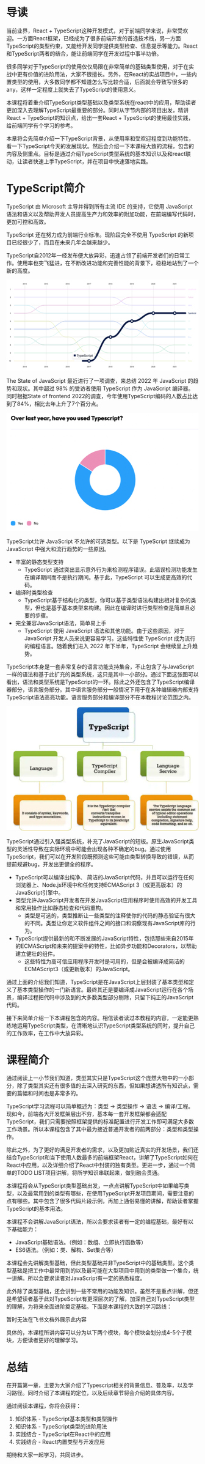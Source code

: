 # 导读

当前业界，React + TypeScript这种开发模式，对于前端同学来说，非常受欢迎。一方面React框架，已经成为了很多前端开发的首选技术栈，另一方面TypeScript的类型约束，又能给开发同学提供类型检查、信息提示等能力。React和TypeScript两者的结合，能让前端同学在开发过程中事半功倍。

很多同学对于TypeScript的使用仅仅局限在非常简单的基础类型使用，对于在实战中更有价值的进阶用法，大家不很擅长。另外，在React的实战项目中，一些内置类型的使用，大多数同学都不知道怎么写比较合适，后面就会导致写很多的any，这样一定程度上就失去了TypeScript的使用意义。

本课程将着重介绍TypeScript类型基础以及类型系统在react中的应用，帮助读者更加深入去理解TypeScript最重要的部分。同时从字节内部的项目出发，精讲React + TypeScript的知识点，给出一套React + TypeScript的使用最佳实践，给前端同学有个学习的参考。

本章将会先简单介绍一下TypeScript背景，从使用率和受欢迎程度到功能特性，看一下TypeScript今天的发展现状。然后会介绍一下本课程大致的流程，包含的内容及侧重点。目标是通过介绍TypeScript类型系统的基本知识以及和react联动，让读者快速上手TypeScript，并在项目中快速落地实践。

# TypeScript简介

TypeScript 由 Microsoft 主导并得到所有主流 IDE 的支持，它使用 JavaScript 语法和语义以及帮助开发人员提高生产力和效率的附加功能，在前端编写代码时，更加可控和高效。

TypeScript 还在努力成为前端行业标准。现阶段完全不使用 TypeScript 的新项目已经很少了，而且在未来几年会越来越少。

TypeScript自2012年一经发布便大放异彩，迅速占领了前端开发者们的日常工作。使用率也突飞猛进，在不断改进功能和完善性能的背景下，稳稳地站到了一个新的高度。

![1675919863839](image/1、背景与简介/1675919863839.png)

The State of JavaScript 最近进行了一项调查，来总结 2022 年 JavaScript 的趋势和现状。其中超过 98% 的受访者使用 TypeScript 作为 JavaScript 编译器。同时根据State of frontend 2022的调查，今年使用TypeScript编码的人数占比达到了84%，相比去年上升了7个百分点。

![1675919876057](image/1、背景与简介/1675919876057.png)

TypeScript允许 JavaScript 不允许的可选类型。以下是 TypeScript 继续成为 JavaScript 中强大和流行趋势的一些原因。

* 丰富的静态类型支持
  * TypeScript 通过突出显示意外行为来检测程序错误。此错误检测功能发生在编译期间而不是执行期间。基于此，TypeScript 可以生成更高效的代码。
* 编译时类型检查
  * TypeScript基于结构化的类型，你可以基于类型语法构建出相对复杂的类型，但也是基于基本类型来构建。因此在编译时进行类型检查是简单且必要的步骤。
* 完全兼容JavaScript语法，简单易上手
  * TypeScript 使用 JavaScript 语法和其他功能。由于这些原因，对于 JavaScript 开发人员来说更容易学习。这些特性使 TypeScript 成为流行的编程语言。随着我们进入 2022 年下半年，TypeScript 会继续呈上升趋势。

TypeScript本身是一套非常复杂的语言功能支持集合，不止包含了与JavaScript一样的语法和基于此扩充的类型系统，这只是其中一小部分。通过下面这张图可以看出，语法和类型系统是TypeScript的一环。除此之外还包含了TypeScript编译器部分，语言服务部分。其中语言服务部分一般情况下用于在各种编辑器内部支持TypeScript语法高亮功能。语言服务部分和编译部分不在本教程讨论范围之内。

![1675919888398](image/1、背景与简介/1675919888398.png)

TypeScript通过引入强类型系统，补充了JavaScript的短板。原生JavaScript类型的灵活性导致在实际环境中可能会出现各种不确定的bug。通过使用TypeScript，我们可以在开发阶段既预测这些可能由类型转换导致的错误，从而提前规避bug，开发出更健全的程序。

* TypeScript可以编译出纯净、 简洁的JavaScript代码，并且可以运行在任何浏览器上、Node.js环境中和任何支持ECMAScript 3（或更高版本）的JavaScript引擎中。
* 类型允许JavaScript开发者在开发JavaScript应用程序时使用高效的开发工具和常用操作比如静态检查和代码重构。
  * 类型是可选的，类型推断让一些类型的注释使你的代码的静态验证有很大的不同。类型让你定义软件组件之间的接口和洞察现有JavaScript库的行为。
* TypeScript提供最新的和不断发展的JavaScript特性，包括那些来自2015年的ECMAScript和未来的提案中的特性，比如异步功能和Decorators，以帮助建立健壮的组件。
  * 这些特性为高可信应用程序开发时是可用的，但是会被编译成简洁的ECMAScript3（或更新版本）的JavaScript。

通过上面的介绍我们知道，TypeScript是在JavaScript上层封装了基本类型和定义了基本类型操作的一门新语言。最终其还是要编译成JavaScript运行在各个场景，编译过程把代码中涉及到的大多数类型部分剔除，只留下纯正的JavaScript代码。

接下来简单介绍一下本课程包含的内容。相信读者读过本教程的内容，一定能更熟练地运用TypeScript类型，在清晰地认识TypeScript类型系统的同时，提升自己的工作效率，在工作中大放异彩。

# 课程简介

通过阅读上一小节我们知道，类型其实只是TypeScript这个庞然大物中的一小部分，除了类型其实还有很多值的去深入研究的东西，但如果想讲透所有知识点，需要的篇幅和时间也是非常多的。

TypeScript学习流程可以简单概述为：类型 -> 类型操作 -> 语法 -> 编译/工程。现如今，前端各大开发框架层出不穷，基本每一套开发框架都会适配TypeScript，我们只需要按照框架提供的标准配置进行开发工作即可满足大多数工作场景。所以本课程包含了其中最为接近普通开发者的前两部分：类型和类型操作。

除此之外，为了更好的满足开发者的需求，以及更加贴近真实的开发场景，我们还结合TypeScript和当下使用人数最多的前端框架React，讲解了TypeScript如何在React中应用，以及详细介绍了React中封装的独有类型。更进一步，通过一个简单的TODO LIST项目讲解，将所学知识串联起来，做到融会贯通。

本课程将会从TypeScript类型基础出发，一点点讲解TypeScript中如果编写类型，以及最常用到的类型有哪些，在使用TypeScript开发项目期间，需要注意的点有哪些。其中包含了很多代码片段示例，再加上通俗易懂的讲解，帮助读者掌握TypeScript的基本用法。

本课程不会讲解JavaScript语法，所以会要求读者有一定的编程基础，最好有以下基础能力：

* JavaScript基础语法。（例如：数组、立即执行函数等）
* ES6语法。（例如：类、解构、Set集合等）

本课程会先讲解类型基础，但此类型基础并非TypeScript中的基础类型。这个类型基础是把工作中最常用到的以及最可能在大型项目中用到的类型做一个集合，统一讲解。所以会要求读者对JavaScript有一定的熟悉程度。

此外除了类型基础，还会讲到一些不常用的功能及知识。虽然不是重点讲解，但还是希望读者基于此对TypeScript有更深层次的了解，加深自己对TypeScript类型的理解，为将来全面进阶奠定基础。下面是本课程的大致的学习路线：

暂时无法在飞书文档外展示此内容

具体的，本课程所讲内容可以分为以下两个模块，每个模块会划分成4-5个子模块，方便读者更好的理解学习。

# 总结

在开篇第一章，主要为大家介绍了Typescript相关的背景信息、普及率，以及学习路径。同时介绍了本课程的定位，以及后续章节将会介绍的具体内容。

通过阅读本课程，你将会获得：

1. 知识体系 - TypeScript基本类型和类型操作
2. 知识体系 - TypeScript类型的进阶用法
3. 实践结合 - TypeScript在React中的应用
4. 实践结合 - React内置类型与开发应用

期待和大家一起学习，共同进步。
